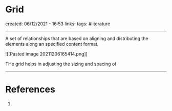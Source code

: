 # Grid
created: 06/12/2021 - 16:53
links:
tags: #literature 

---

A set of relationships that are based on aligning and distributing the elements along an specified content format.

![[Pasted image 20211206165414.png]]

THe grid helps in adjusting the sizing and spacing of 

---

# References
1. 